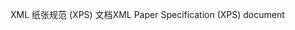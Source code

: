 <span data-ttu-id="504a7-101">XML 纸张规范 (XPS) 文档</span><span class="sxs-lookup"><span data-stu-id="504a7-101">XML Paper Specification (XPS) document</span></span>